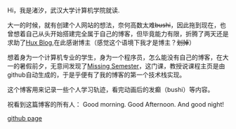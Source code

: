 Hi，我是渚汐，武汉大学计算机学院就读.

大一的时候，就有创建个人网站的想法，奈何高数太难<del>bushi</del>，因此拖到现在，也曾想着自己从头开始搭建完全属于自己的博客，但毕竟能力有限，折腾了两天还是求助了[Hux Blog](<https://huangxuan.me/>),在此感谢博主（感觉这个语境下我才是博主？<del>划掉</del>）

想着身为一个计算机专业的学生，身为一个程序员，怎么能没有自己的博客，在大一的暑假前夕，无意间发现了[Missing Semester](https://missing.csail.mit.edu/)，这门课，教授说课程主页是由github自动生成的，于是乎便有了我的博客的第一个技术栈实现。

这个博客用来记录一些个人学习轨迹，看完动画后的发癫（bushi）等内容。

祝看到这篇博客的所有人：
  Good morning.
    Good Afternoon.
      And good night!

[github page](https://github.com/Yinwei-Yu)
